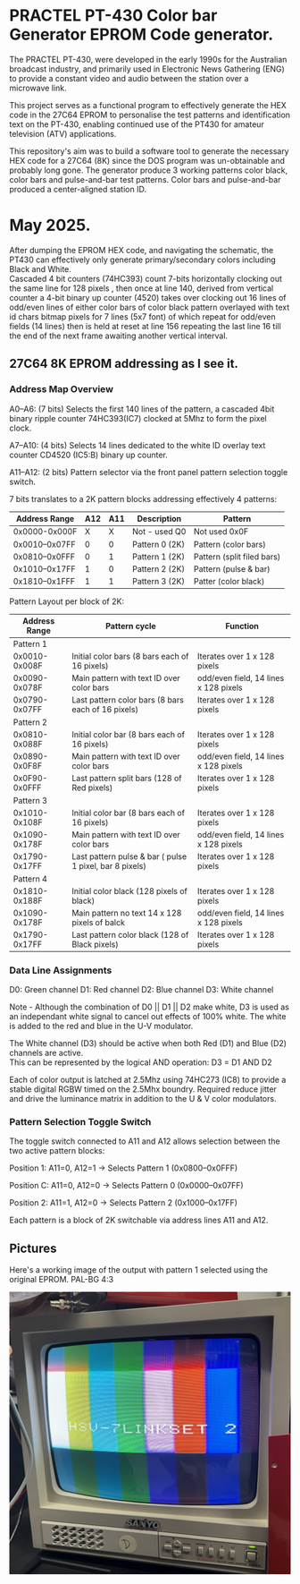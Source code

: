 # PRACTEL PT-430 Color bar Generator EPROM Code generator.
The PRACTEL PT-430, were developed in the early 1990s for the Australian broadcast industry, and primarily used in Electronic News Gathering (ENG) to provide a constant video and audio between the station over a microwave link.

This project serves as a functional program to effectively generate the HEX code in the 27C64 EPROM to personalise the test patterns and identification text on the PT-430, enabling
continued use of the PT430 for amateur television (ATV) applications.

This repository's aim was to build a software tool to generate the necessary HEX code for a 27C64 (8K) since the DOS program was un-obtainable and probably long gone.
The generator produce 3 working patterns color black, color bars and pulse-and-bar test patterns. Color bars and pulse-and-bar produced a center-aligned station ID.


# May 2025.
After dumping the EPROM HEX code, and navigating the schematic, the PT430 can effectively only generate primary/secondary colors including Black and White.\
Cascaded 4 bit counters (74HC393) count 7-bits horizontally clocking out the same line for 128 pixels , then once at line 140, derived from vertical counter a 4-bit binary up counter (4520) takes over clocking out 16 lines of odd/even lines of either color bars of color black pattern overlayed with text id chars bitmap pixels for 7 lines (5x7 font) of which repeat for odd/even fields (14 lines) then is held at reset at line 156 repeating the last line 16 till the end of the next frame awaiting another vertical interval.

## 27C64 8K EPROM addressing as I see it.
### Address Map Overview
A0–A6: (7 bits) Selects the first 140 lines of the pattern, a cascaded 4bit binary ripple counter 74HC393(IC7) clocked at 5Mhz to form the pixel clock.

A7–A10: (4 bits) Selects 14 lines dedicated to the white ID overlay text counter CD4520 (IC5:B) binary up counter.

A11–A12: (2 bits) Pattern selector via the front panel pattern selection toggle switch.

7 bits translates to a 2K pattern blocks addressing effectively 4 patterns:

| Address Range   | A12 | A11 | Description           | Pattern                       |
|-----------------|-----|-----|-----------------------|-------------------------------|
| 0x0000-0x000F   |  X  |  X  |  Not - used Q0        | Not used 0x0F                 |
| 0x0010–0x07FF   | 0   | 0   | Pattern 0 (2K)        | Pattern (color bars)          |
| 0x0810–0x0FFF   | 0   | 1   | Pattern 1 (2K)        | Pattern (split filed bars)    |
| 0x1010–0x17FF   | 1   | 0   | Pattern 2 (2K)        | Pattern (pulse & bar)         |
| 0x1810–0x1FFF   | 1   | 1   | Pattern 3 (2K)        | Patter (color black)          |

Pattern Layout per block of 2K:

| Address Range   | Pattern cycle                                           | Function
|-----------------|---------------------------------------------------------|----------------------------------------|
|    Pattern 1    |                                                         |                                        |
| 0x0010-0x008F   | Initial color bars (8 bars each of 16 pixels)           |  Iterates over 1 x 128 pixels          |
| 0x0090-0x078F   | Main pattern with text ID over color bars               |  odd/even field, 14 lines x 128 pixels |
| 0x0790-0x07FF   | Last pattern color bars (8 bars each of 16 pixels)      |  Iterates over 1 x 128 pixels          |
|    Pattern 2    |                                                         |                                        |
| 0x0810-0x088F   | Initial color bar (8 bars each of 16 pixels)            |  Iterates over 1 x 128 pixels          |
| 0x0890-0x0F8F   | Main pattern with text ID over color bars               |  odd/even field, 14 lines x 128 pixels |
| 0x0F90-0x0FFF   | Last pattern split bars (128 of Red pixels)             |  Iterates over 1 x 128 pixels          |
|    Pattern 3    |                                                         |                                        |
| 0x1010-0x108F   | Initial color bar (8 bars each of 16 pixels)            |  Iterates over 1 x 128 pixels          |
| 0x1090-0x178F   | Main pattern with text ID over color bars               |  odd/even field, 14 lines x 128 pixels |
| 0x1790-0x17FF   | Last pattern pulse & bar ( pulse 1 pixel, bar 8 pixels) |  Iterates over 1 x 128 pixels          |
|    Pattern 4    |                                                         |                                        |
| 0x1810-0x188F   | Initial color black (128 pixels of black)               |  Iterates over 1 x 128 pixels          |
| 0x1090-0x178F   | Main pattern  no text  14 x 128 pixels of balck         |  odd/even field, 14 lines x 128 pixels |
| 0x1790-0x17FF   | Last pattern color black  (128 of Black pixels)         |  Iterates over 1 x 128 pixels          |

### Data Line Assignments
D0: Green channel
D1: Red channel
D2: Blue channel
D3: White channel

Note - Although the combination of D0 || D1 || D2 make white, D3 is used as an independant white signal to cancel out effects of 100% white.
The white is added to the red and blue in the U-V modulator.

The White channel (D3) should be active when both Red (D1) and Blue (D2) channels are active.\
This can be represented by the logical AND operation:  D3 = D1 AND D2

Each of color output is latched at 2.5Mhz using 74HC273 (IC8) to provide a stable digital RGBW timed on the 2.5Mhx boundry.
Required reduce jitter and drive the luminance matrix in addition to the U & V color modulators.

### Pattern Selection Toggle Switch
The toggle switch connected to A11 and A12 allows selection between the two active pattern blocks:

Position 1: A11=0, A12=1 → Selects Pattern 1 (0x0800–0x0FFF)

Position C: A11=0, A12=0 → Selects Pattern 0 (0x0000–0x07FF)

Position 2: A11=1, A12=0 → Selects Pattern 2 (0x1000–0x17FF)

Each pattern is a block of 2K switchable via address lines A11 and A12.

## Pictures
Here's a working image of the output with pattern 1 selected using the original EPROM.
PAL-BG 4:3

![PT430 Color bars](docs/images/PT430-Colorbars-w-ID.jpg)


